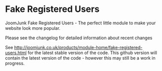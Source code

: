 Fake Registered Users
========
JoomJunk Fake Registered Users - The perfect little module to make your website look more popular.

Please see the changelog for detailed information about recent changes

See http://joomjunk.co.uk/products/module-home/fake-registered-users.html for the latest stable version of the code. This github version will contain the latest version of the code - however this may still be a work in progress.


